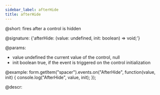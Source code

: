 ```yaml
---
sidebar_label: afterHide
title: afterHide
---          
```


@short: fires after a control is hidden
 
@signature: {'afterHide: (value: undefined, init: boolean) => void;'}

@params:
- value     undefined   the current value of the control, null
- init      boolean     true, if the event is triggered on the control initialization

@example:
form.getItem("spacer").events.on("AfterHide", function(value, init) {
    console.log("AfterHide", value, init);
});


@descr:
